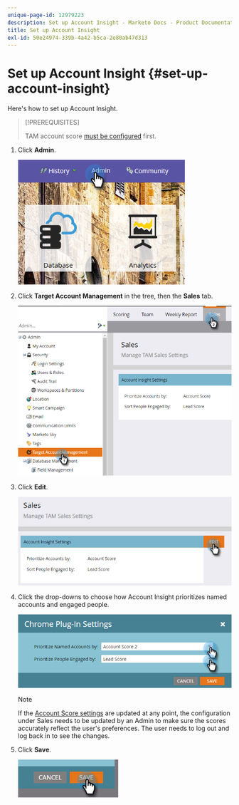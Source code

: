 ```yaml
---
unique-page-id: 12979223
description: Set up Account Insight - Marketo Docs - Product Documentation
title: Set up Account Insight
exl-id: 50e24974-339b-4a42-b5ca-2e80ab47d313
---
```

# Set up Account Insight {#set-up-account-insight}

Here's how to set up Account Insight.

>[!PREREQUISITES]
>
>TAM account score [must be configured](/help/marketo/product-docs/target-account-management/setup-tam/account-score.md) first.

1. Click **Admin**.

   ![](assets/admin-1.png)

1. Click **Target Account Management** in the tree, then the **Sales** tab.

   ![](assets/set-up-account-insight-2.png)

1. Click **Edit**.

   ![](assets/set-up-account-insight-3.png)

1. Click the drop-downs to choose how Account Insight prioritizes named accounts and engaged people.

   ![](assets/four-4.png)

   >[!NOTE]
   >
   >If the [Account Score settings](/help/marketo/product-docs/target-account-management/setup-tam/account-score.md) are updated at any point, the configuration under Sales needs to be updated by an Admin to make sure the scores accurately reflect the user's preferences. The user needs to log out and log back in to see the changes.

1. Click **Save**.

   ![](assets/five-4.png)
